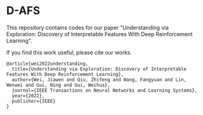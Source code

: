 # D-AFS
This repository contains codes for our paper "Understanding via Exploration: Discovery of Interpretable Features With Deep Reinforcement Learning".

If you find this work useful, please cite our works.

```
@article{wei2022understanding,
  title={Understanding via Exploration: Discovery of Interpretable Features With Deep Reinforcement Learning},
  author={Wei, Jiawen and Qiu, Zhifeng and Wang, Fangyuan and Lin, Wenwei and Gui, Ning and Gui, Weihua},
  journal={IEEE Transactions on Neural Networks and Learning Systems},
  year={2022},
  publisher={IEEE}
}
```
